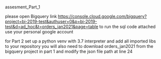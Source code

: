 assesment_Part_1

please open Bigquery link  https://console.cloud.google.com/bigquery?project=bi-2019-test&authuser=0&p=bi-2019-test&d=ad_hoc&t=orders_jan2021&page=table
to run the sql code attached
use your personal google account


for Part 2 set up a python venv with 3.7 interpreter and add all imported libs to your repository
you will also need to download orders_jan2021 from the bigquery project in part 1 and modify the json file path at line 24
